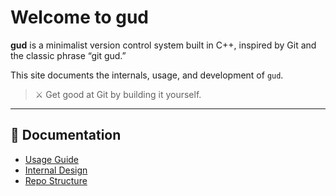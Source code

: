 # Welcome to gud

**gud** is a minimalist version control system built in C++, inspired by Git and the classic phrase “git gud.”

This site documents the internals, usage, and development of `gud`.

> ⚔️ Get good at Git by building it yourself.

---

## 🔗 Documentation

- [Usage Guide](usage.md)
- [Internal Design](internals.md)
- [Repo Structure](structure.md)
